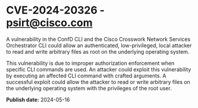 # CVE-2024-20326 - psirt@cisco.com

A vulnerability in the ConfD CLI and the Cisco  Crosswork Network Services Orchestrator CLI could allow an authenticated, low-privileged, local attacker to read and write arbitrary files as root on the underlying operating system.


This vulnerability is due to improper authorization enforcement when specific CLI commands are used. An attacker could exploit this vulnerability by executing an affected CLI command with crafted arguments. A successful exploit could allow the attacker to read or write arbitrary files on the underlying operating system with the privileges of the root user.

**Publish date:** 2024-05-16
